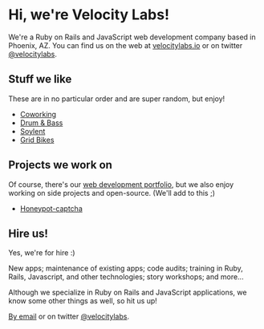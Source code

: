 # Hi, we're Velocity Labs!

We're a Ruby on Rails and JavaScript web development company based in
Phoenix, AZ. You can find us on the web at
[velocitylabs.io](http://velocitylabs.io) or on twitter
[@velocitylabs](https://twitter.com/velocitylabs).

## Stuff we like

These are in no particular order and are super random, but enjoy!

* [Coworking](http://cohoots.com/)
* [Drum & Bass](https://soundcloud.com/irish-dnb)
* [Soylent](http://soylent.me/)
* [Grid Bikes](http://gridbikes.com/)

## Projects we work on

Of course, there's our
[web development portfolio](http://velocitylabs.io/portfolio/),
but we also enjoy working on side projects and open-source. (We'll
add to this ;)

* [Honeypot-captcha](https://github.com/curtis/honeypot-captcha)

## Hire us!

Yes, we're for hire :)

New apps; maintenance of existing apps; code audits; training in Ruby,
Rails, Javascript, and other technologies; story workshops; and more...

Although we specialize in Ruby on Rails and JavaScript applications,
we know some other things as well, so hit us up!

[By email](mailto:contact@velocitylabs.io) or on twitter
[@velocitylabs](https://twitter.com/velocitylabs).
